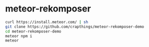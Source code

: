# meteor-rekomposer

```bash
curl https://install.meteor.com/ | sh
git clone https://github.com/crapthings/meteor-rekomposer-demo
cd meteor-rekomposer-demo
meteor npm i
meteor
```
